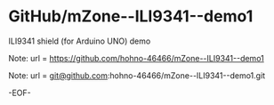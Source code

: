 # GitHub/mZone--ILI9341--demo1

ILI9341 shield (for Arduino UNO) demo

Note: 	url = https://github.com/hohno-46466/mZone--ILI9341--demo1

Note:   url = git@github.com:hohno-46466/mZone--ILI9341--demo1.git

-EOF-
